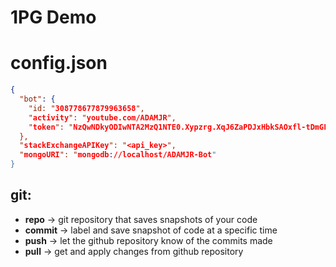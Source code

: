 # 1PG Demo

# config.json
```json
{
  "bot": {
    "id: "308778677879963658",
    "activity": "youtube.com/ADAMJR",
    "token": "NzQwNDkyODIwNTA2MzQ1NTE0.Xypzrg.XqJ6ZaPDJxHbkSAOxfl-tDmGFYg"
  },
  "stackExchangeAPIKey": "<api_key>",
  "mongoURI": "mongodb://localhost/ADAMJR-Bot"
}
```

## git:
- **repo** -> git repository that saves snapshots of your code
- **commit** -> label and save snapshot of code at a specific time
- **push** -> let the github repository know of the commits made
- **pull** -> get and apply changes from github repository

